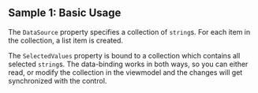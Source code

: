 ## Sample 1: Basic Usage

The `DataSource` property specifies a collection of `string`s. For each item in the collection, a list item is created.

The `SelectedValues` property is bound to a collection which contains all selected `string`s. The data-binding works in both ways, so you can either read, or modify the collection in the viewmodel and the changes will get synchronized with the control.